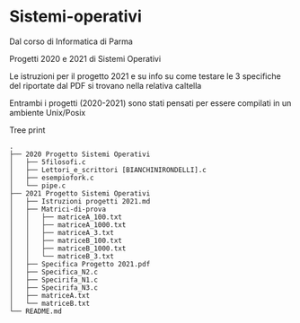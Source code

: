 # Sistemi-operativi
Dal corso di Informatica di Parma 

Progetti 2020 e 2021 di Sistemi Operativi

Le istruzioni per il progetto 2021 e su info su come testare le 3 specifiche del riportate dal PDF si trovano nella relativa caltella

Entrambi i progetti (2020-2021) sono stati pensati per essere compilati in un ambiente Unix/Posix

Tree print
```
.
├── 2020 Progetto Sistemi Operativi
│   ├── 5filosofi.c
│   ├── Lettori_e_scrittori [BIANCHINIRONDELLI].c
│   ├── esempiofork.c
│   └── pipe.c
├── 2021 Progetto Sistemi Operativi
│   ├── Istruzioni progetti 2021.md
│   ├── Matrici-di-prova
│   │   ├── matriceA_100.txt
│   │   ├── matriceA_1000.txt
│   │   ├── matriceA_3.txt
│   │   ├── matriceB_100.txt
│   │   ├── matriceB_1000.txt
│   │   └── matriceB_3.txt
│   ├── Specifica Progetto 2021.pdf
│   ├── Specifica_N2.c
│   ├── Specirifa_N1.c
│   ├── Specirifa_N3.c
│   ├── matriceA.txt
│   └── matriceB.txt
└── README.md
```
